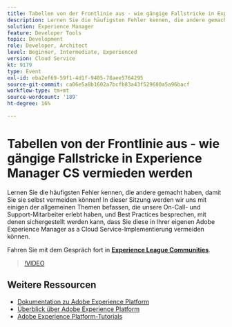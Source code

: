 ```yaml
---
title: Tabellen von der Frontlinie aus - wie gängige Fallstricke in Experience Manager CS vermieden werden
description: Lernen Sie die häufigsten Fehler kennen, die andere gemacht haben, damit Sie sie selbst vermeiden können! In dieser Sitzung werden wir uns mit einigen der allgemeinen Themen befassen, die unsere On-Call- und Support-Mitarbeiter erlebt haben, und Best Practices besprechen, mit denen sichergestellt werden kann, dass Sie diese in Ihrer eigenen Adobe Experience Manager as a Cloud Service-Implementierung vermeiden können.
solution: Experience Manager
feature: Developer Tools
topic: Development
role: Developer, Architect
level: Beginner, Intermediate, Experienced
version: Cloud Service
kt: 9179
type: Event
exl-id: eba2ef69-59f1-4d1f-9405-78aee5764295
source-git-commit: ca06e5a8b1602a7bcfb83a43f529680a5a96bacf
workflow-type: tm+mt
source-wordcount: '189'
ht-degree: 16%

---
```


# Tabellen von der Frontlinie aus - wie gängige Fallstricke in Experience Manager CS vermieden werden

Lernen Sie die häufigsten Fehler kennen, die andere gemacht haben, damit Sie sie selbst vermeiden können! In dieser Sitzung werden wir uns mit einigen der allgemeinen Themen befassen, die unsere On-Call- und Support-Mitarbeiter erlebt haben, und Best Practices besprechen, mit denen sichergestellt werden kann, dass Sie diese in Ihrer eigenen Adobe Experience Manager as a Cloud Service-Implementierung vermeiden können.

Fahren Sie mit dem Gespräch fort in **[Experience League Communities](https://adobe.ly/3kLQK3j)**.

>[!VIDEO](https://video.tv.adobe.com/v/337852/?quality=12&learn=on&hidetitle=true)

## Weitere Ressourcen

- [Dokumentation zu Adobe Experience Platform](https://experienceleague.adobe.com/docs/experience-platform.html?lang=de)
- [Überblick über Adobe Experience Platform](https://experienceleague.adobe.com/docs/experience-platform/landing/home.html?lang=de)
- [Adobe Experience Platform-Tutorials](https://experienceleague.adobe.com/docs/platform-learn/tutorials/overview.html?lang=de)
